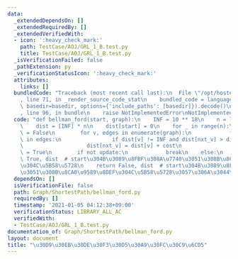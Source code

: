 ```yaml
---
data:
  _extendedDependsOn: []
  _extendedRequiredBy: []
  _extendedVerifiedWith:
  - icon: ':heavy_check_mark:'
    path: TestCase/AOJ/GRL_1_B.test.py
    title: TestCase/AOJ/GRL_1_B.test.py
  _isVerificationFailed: false
  _pathExtension: py
  _verificationStatusIcon: ':heavy_check_mark:'
  attributes:
    links: []
  bundledCode: "Traceback (most recent call last):\n  File \"/opt/hostedtoolcache/Python/3.9.1/x64/lib/python3.9/site-packages/onlinejudge_verify/documentation/build.py\"\
    , line 71, in _render_source_code_stat\n    bundled_code = language.bundle(stat.path,\
    \ basedir=basedir, options={'include_paths': [basedir]}).decode()\n  File \"/opt/hostedtoolcache/Python/3.9.1/x64/lib/python3.9/site-packages/onlinejudge_verify/languages/python.py\"\
    , line 96, in bundle\n    raise NotImplementedError\nNotImplementedError\n"
  code: "def bellman_ford(start, graph):\n    INF = 10 ** 18\n    n = len(graph)\n\
    \    dist = [INF] * n\n    dist[start] = 0\n    for _ in range(n):\n        update\
    \ = False\n        for v, edges in enumerate(graph):\n            for nxt_v, cost\
    \ in edges:\n                if dist[v] != INF and dist[nxt_v] > dist[v] + cost:\n\
    \                    dist[nxt_v] = dist[v] + cost\n                    update\
    \ = True\n        if not update:\n            break\n    else:\n        return\
    \ True, dist  # start\u304B\u3089\u8FBF\u308A\u7740\u3051\u308B\u8CA0\u9589\u8DEF\
    \u304C\u5B58\u5728\n    return False, dist  # start\u304B\u3089\u8FBF\u308A\u7740\
    \u3051\u308B\u8CA0\u9589\u8DEF\u304C\u5B58\u5728\u3057\u306A\u3044\n"
  dependsOn: []
  isVerificationFile: false
  path: Graph/ShortestPath/bellman_ford.py
  requiredBy: []
  timestamp: '2021-01-05 04:12:38+09:00'
  verificationStatus: LIBRARY_ALL_AC
  verifiedWith:
  - TestCase/AOJ/GRL_1_B.test.py
documentation_of: Graph/ShortestPath/bellman_ford.py
layout: document
title: "\u30D9\u30EB\u30DE\u30F3\u30D5\u30A9\u30FC\u30C9\u6CD5"
---
```

